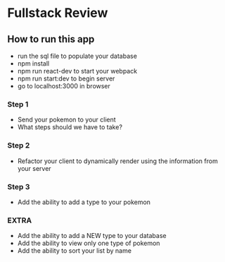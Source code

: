 # Fullstack Review

## How to run this app
- run the sql file to populate your database
- npm install
- npm run react-dev to start your webpack
- npm run start:dev to begin server
- go to localhost:3000 in browser

### Step 1
- Send your pokemon to your client
- What steps should we have to take?

### Step 2 
- Refactor your client to dynamically render using the information from your server

### Step 3
- Add the ability to add a type to your pokemon


### EXTRA
- Add the ability to add a NEW type to your database
- Add the ability to view only one type of pokemon
- Add the ability to sort your list by name


